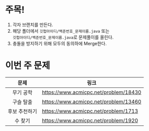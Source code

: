 

# 주목!

1. 각자 브랜치를 만든다.
2. 해당 폴더에서 `깃헙아이디/백준번호_문제이름.java` 또는   
`깃헙아이디/백준번호_문제이름.java`로 문제풀이를 올린다.
3. 충돌을 방지하기 위해 모두의 동의하에 Merge한다.     

# 이번 주 문제


|문제|링크|
|:-----:|-|
|무기 공학| https://www.acmicpc.net/problem/18430|
|구슬 탈출|https://www.acmicpc.net/problem/13460|
|후보 추천하기|https://www.acmicpc.net/problem/1713|
|수 찾기|https://www.acmicpc.net/problem/1920|
